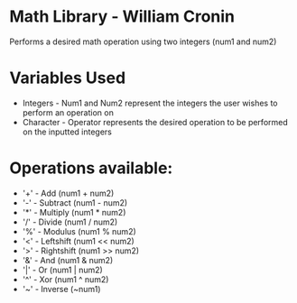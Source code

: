 # Math Library - William Cronin
Performs a desired math operation using two integers (num1 and num2) 

# Variables Used
* Integers - Num1 and Num2 represent the integers the user wishes to perform an operation on
* Character - Operator represents the desired operation to be performed on the inputted integers
 
# Operations available:
* '+' - Add (num1 + num2)
* '-' - Subtract (num1 - num2)
* '*' - Multiply (num1 * num2)
* '/' - Divide (num1 / num2)
* '%' - Modulus (num1 % num2)
* '<' - Leftshift (num1 << num2)
* '>' - Rightshift (num1 >> num2)
* '&' - And (num1 & num2)
* '|' - Or (num1 | num2)
* '^' - Xor (num1 ^ num2)
* '~' - Inverse (~num1)
